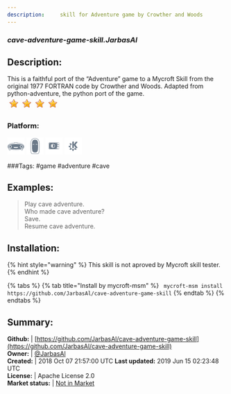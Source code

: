 ```yaml
---
description:     skill for Adventure game by Crowther and Woods
---
```


### _cave-adventure-game-skill.JarbasAl_  
## Description:  
This is a faithful port of the “Adventure” game to a Mycroft Skill from the original 1977 FORTRAN code by Crowther and Woods.
Adapted from python-adventure, the python port of the game.  
![](../.gitbook/assets/star.png)![](../.gitbook/assets/star.png)![](../.gitbook/assets/star.png)![](../.gitbook/assets/star.png)  
### Platform:  
 ![Mark I](../.gitbook/assets/mark-1-icon.png)  ![Mark II](../.gitbook/assets/mark-2-icon.png)  ![Picroft](../.gitbook/assets/picroft-icon.png)  ![plasmoid](../.gitbook/assets/kde.png)   
  
###Tags: \#game \#adventure \#cave   
## Examples:  
> Play cave adventure.  
> Who made cave adventure?  
> Save.  
> Resume cave adventure.  
  
## Installation:  
{% hint style="warning" %}
This skill is not aproved by Mycroft skill tester.
{% endhint %}
    
{% tabs %}
{% tab title="Install by mycroft-msm" %}
``` mycroft-msm install https://github.com/JarbasAl/cave-adventure-game-skill```
{% endtab %}
  {% endtabs %}
    
## Summary:  
**Github:** | [https://github.com/JarbasAl/cave-adventure-game-skill](https://github.com/JarbasAl/cave-adventure-game-skill)  
**Owner:** | [@JarbasAl](https://github.com/JarbasAl)  
**Created:** | 2018 Oct 07 21:57:00 UTC  **Last updated:** 2019 Jun 15 02:23:48 UTC  
**License:** | Apache License 2.0  
**Market status:** | [Not in Market](https://market.mycroft.ai/skill/)  
